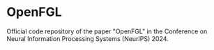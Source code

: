 # OpenFGL

Official code repository of  the paper "OpenFGL" in the Conference on Neural Information Processing Systems (NeurIPS) 2024.

